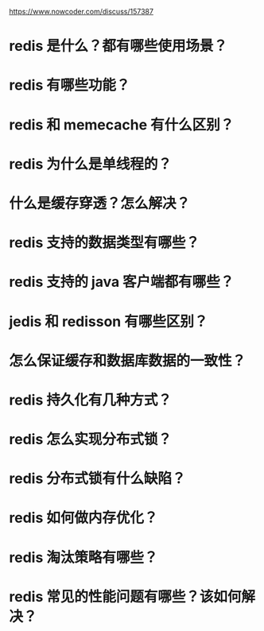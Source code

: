  

https://www.nowcoder.com/discuss/157387

 

 

 

# redis 是什么？都有哪些使用场景？

# redis 有哪些功能？

# redis 和 memecache 有什么区别？

# redis 为什么是单线程的？

# 什么是缓存穿透？怎么解决？

# redis 支持的数据类型有哪些？

# redis 支持的 java 客户端都有哪些？

# jedis 和 redisson 有哪些区别？

# 怎么保证缓存和数据库数据的一致性？

# redis 持久化有几种方式？

# redis 怎么实现分布式锁？

# redis 分布式锁有什么缺陷？

# redis 如何做内存优化？

# redis 淘汰策略有哪些？

# redis 常见的性能问题有哪些？该如何解决？